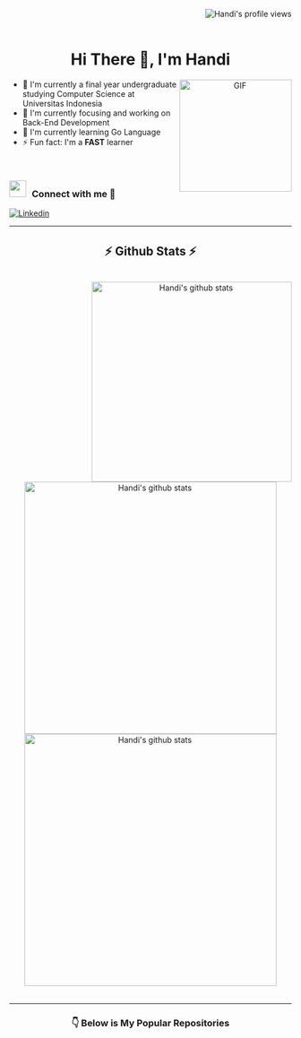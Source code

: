 [<img src="https://komarev.com/ghpvc/?username=handi91" alt="Handi's profile views" align="right" />](<a href="https://github.com/Meghna-DAS/github-profile-views-counter">)

<br />
<br />

<h1 align="center">
  Hi There 👋, I'm Handi
</h1>

<a target="_blank" align="center">
  <img align="right" width="200" alt="GIF" src="https://media.giphy.com/media/SWoSkN6DxTszqIKEqv/giphy.gif">
</a>

- 🌱 I'm currently a final year undergraduate studying Computer Science at Universitas Indonesia 
- 🔭 I'm currently focusing and working on Back-End Development
- 🌱 I'm currently learning Go Language 
- ⚡ Fun fact: I'm a <strong>FAST</strong> learner

<br/>

<h3> <img src="https://media.giphy.com/media/iY8CRBdQXODJSCERIr/giphy.gif" width="30" height="30" style="margin-right: 10px;">Connect with me 🤝 </h3>

[![Linkedin](https://img.shields.io/badge/-LinkedIn-blue?style=flat&logo=Linkedin&logoColor=white)](https://www.linkedin.com/in/handi-1a62b015a/)

---

<h2 align="center">⚡ Github Stats ⚡</h2>

<br />

<div align="center">
  <img src="https://github-readme-stats.vercel.app/api/top-langs/?username=handi91&theme=material-palenight" alt="Handi's github stats" align="right" height="357px" />
  
  <img src="https://github-readme-stats.vercel.app/api?username=handi91&show_icons=true&include_all_commits=true&theme=material-palenight" alt="Handi's github stats" width="450x" />
  
  <img src="https://github-readme-streak-stats.herokuapp.com/?user=handi91&theme=material-palenight&currStreakNum=fe8dab&currStreakLabel=fe8dab" alt="Handi's github stats" width="450px" />
  <br />
  <br/>
</div>

<!-- ---
<h2 align="center">⚡ Language & Tools ⚡</h2> -->

---
<h3 align="center">👇 Below is My Popular Repositories</h3>
